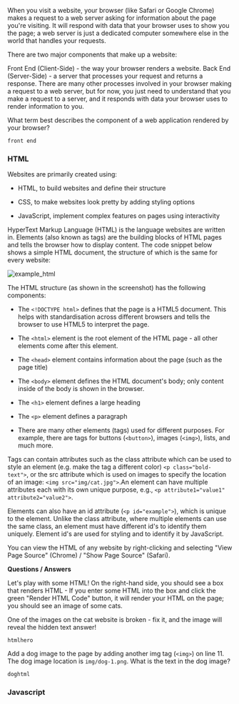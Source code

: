 When you visit a website, your browser (like Safari or Google Chrome) makes a request to a web server asking for information about the page you're visiting. 
It will respond with data that your browser uses to show you the page; a web server is just a dedicated computer somewhere else in the world that handles your requests.

There are two major components that make up a website:

Front End (Client-Side) - the way your browser renders a website.
Back End (Server-Side) - a server that processes your request and returns a response.
There are many other processes involved in your browser making a request to a web server, but for now, you just need to understand that you make a request to a server, and it responds with data your browser uses to render information to you.

What term best describes the component of a web application rendered by your browser?

```front end```

<h3>HTML</h3>

Websites are primarily created using:

- HTML, to build websites and define their structure

- CSS, to make websites look pretty by adding styling options

- JavaScript, implement complex features on pages using interactivity

HyperText Markup Language (HTML) is the language websites are written in. Elements (also known as tags) are the building blocks of HTML pages and tells the browser how to display content. 
The code snippet below shows a simple HTML document, the structure of which is the same for every website:

![example_html](https://github.com/schoto/THM-How-websites-work/assets/69323411/a07b035f-4e55-4f4f-ab55-6dfa7fa52300)

The HTML structure (as shown in the screenshot) has the following components:

- The ```<!DOCTYPE html>``` defines that the page is a HTML5 document. This helps with standardisation across different browsers and tells the browser to use HTML5 to interpret the page.

- The ```<html>``` element is the root element of the HTML page - all other elements come after this element.

- The ```<head>``` element contains information about the page (such as the page title)

- The ```<body>``` element defines the HTML document's body; only content inside of the body is shown in the browser.

- The ```<h1>``` element defines a large heading

- The ```<p>``` element defines a paragraph

- There are many other elements (tags) used for different purposes. For example, there are tags for buttons (```<button>```), images (```<img>```), lists, and much more.

Tags can contain attributes such as the class attribute which can be used to style an element (e.g. make the tag a different color) ```<p class="bold-text">```, or the src attribute which is used on images to specify the location of an image: ```<img src="img/cat.jpg">```.An element can have multiple attributes each with its own unique purpose, e.g., ```<p attribute1="value1" attribute2="value2">```.

Elements can also have an id attribute (```<p id="example">```), which is unique to the element. Unlike the class attribute, where multiple elements can use the same class, an element must have different id's to identify them uniquely. Element id's are used for styling and to identify it by JavaScript.

You can view the HTML of any website by right-clicking and selecting "View Page Source" (Chrome) / "Show Page Source" (Safari).

**Questions / Answers**

Let's play with some HTML! On the right-hand side, you should see a box that renders HTML - If you enter some HTML into the box and click the green "Render HTML Code" button, it will render your HTML on the page; you should see an image of some cats.

One of the images on the cat website is broken - fix it, and the image will reveal the hidden text answer!

```htmlhero```

Add a dog image to the page by adding another img tag (```<img>```) on line 11. The dog image location is ```img/dog-1.png```. What is the text in the dog image?

```doghtml```

<h3>Javascript</h3>




